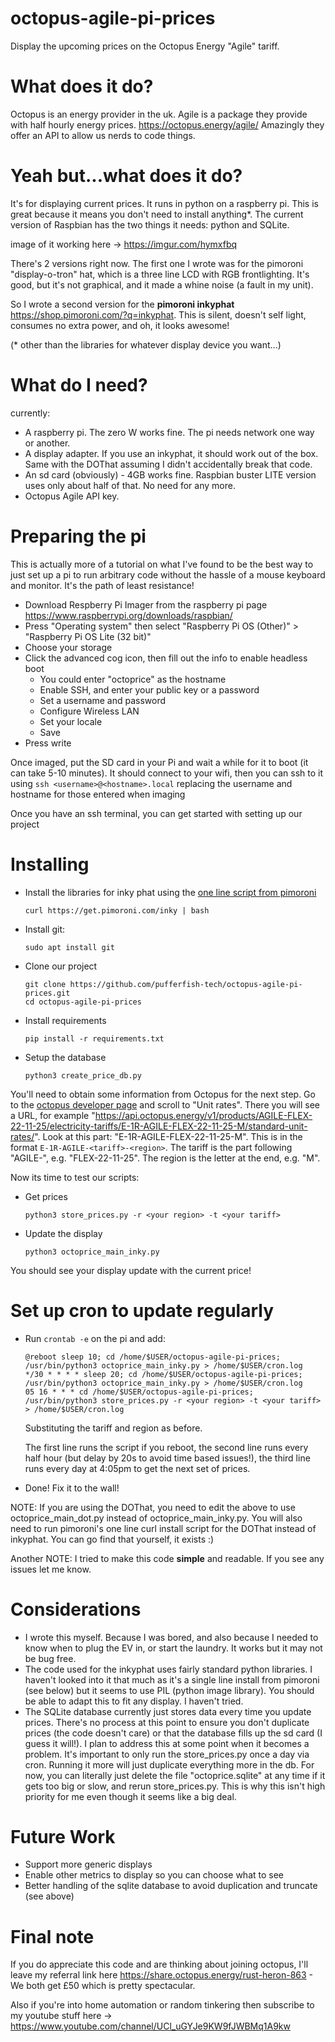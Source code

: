 # octopus-agile-pi-prices
Display the upcoming prices on the Octopus Energy "Agile" tariff. 

# What does it do? 
Octopus is an energy provider in the uk. Agile is a package they provide with half hourly energy prices. https://octopus.energy/agile/
Amazingly they offer an API to allow us nerds to code things. 

# Yeah but...what does it do? 
It's for displaying current prices. It runs in python on a raspberry pi. 
This is great because it means you don't need to install anything*. The current version of Raspbian has the two things it needs: python and SQLite. 

image of it working here -> https://imgur.com/hymxfbq

There's 2 versions right now. The first one I wrote was for the pimoroni "display-o-tron" hat, which is a three line LCD with RGB frontlighting. It's good, but it's not graphical, and it made a whine noise (a fault in my unit). 

So I wrote a second version for the **pimoroni inkyphat** https://shop.pimoroni.com/?q=inkyphat. This is silent, doesn't self light, consumes no extra power, and oh, it looks awesome! 

(* other than the libraries for whatever display device you want...)

# What do I need?
currently: 
- A raspberry pi. The zero W works fine. The pi needs network one way or another. 
- A display adapter. If you use an inkyphat, it should work out of the box. Same with the DOThat assuming I didn't accidentally break that code.
- An sd card (obviously) - 4GB works fine. Raspbian buster LITE version uses only about half of that. No need for any more. 
- Octopus Agile API key. 

# Preparing the pi
This is actually more of a tutorial on what I've found to be the best way to just set up a pi to run arbitrary code without the hassle of a mouse keyboard and monitor. It's the path of least resistance!

- Download Respberry Pi Imager from the raspberry pi page https://www.raspberrypi.org/downloads/raspbian/
- Press "Operating system" then select  "Raspberry Pi OS (Other)" > "Raspberry Pi OS Lite (32 bit)"
- Choose your storage
- Click the advanced cog icon, then fill out the info to enable headless boot
  - You could enter "octoprice" as the hostname
  - Enable SSH, and enter your public key or a password
  - Set a username and password
  - Configure Wireless LAN
  - Set your locale
  - Save
- Press write

Once imaged, put the SD card in your Pi and wait a while for it to boot (it can take 5-10 minutes). It should connect to your wifi, then you can ssh to it using `ssh <username>@<hostname>.local` replacing the username and hostname for those entered when imaging

Once you have an ssh terminal, you can get started with setting up our project

# Installing

- Install the libraries for inky phat using the [one line script from pimoroni](https://learn.pimoroni.com/tutorial/sandyj/getting-started-with-inky-phat)

  ```
  curl https://get.pimoroni.com/inky | bash
  ```

- Install git:

  ```
  sudo apt install git
  ```

- Clone our project

  ```
  git clone https://github.com/pufferfish-tech/octopus-agile-pi-prices.git
  cd octopus-agile-pi-prices
  ```

- Install requirements

  ```
  pip install -r requirements.txt
  ```

- Setup the database

  ```
  python3 create_price_db.py
  ```

You'll need to obtain some information from Octopus for the next step. Go to the [octopus developer page](https://octopus.energy/dashboard/new/accounts/personal-details/api-access) and scroll to "Unit rates". There you will see a URL, for example "https://api.octopus.energy/v1/products/AGILE-FLEX-22-11-25/electricity-tariffs/E-1R-AGILE-FLEX-22-11-25-M/standard-unit-rates/". Look at this part: "E-1R-AGILE-FLEX-22-11-25-M". This is in the format `E-1R-AGILE-<tariff>-<region>`. The tariff is the part following "AGILE-", e.g. "FLEX-22-11-25". The region is the letter at the end, e.g. "M".

Now its time to test our scripts:

- Get prices

  ```
  python3 store_prices.py -r <your region> -t <your tariff>
  ```

- Update the display

  ```
  python3 octoprice_main_inky.py
  ```


You should see your display update with the current price!

# Set up cron to update regularly

- Run `crontab -e` on the pi and add: 

  ```
  @reboot sleep 10; cd /home/$USER/octopus-agile-pi-prices; /usr/bin/python3 octoprice_main_inky.py > /home/$USER/cron.log
  */30 * * * * sleep 20; cd /home/$USER/octopus-agile-pi-prices; /usr/bin/python3 octoprice_main_inky.py > /home/$USER/cron.log
  05 16 * * * cd /home/$USER/octopus-agile-pi-prices; /usr/bin/python3 store_prices.py -r <your region> -t <your tariff> > /home/$USER/cron.log
  ```
  Substituting the tariff and region as before.

  The first line runs the script if you reboot, the second line runs every half hour (but delay by 20s to avoid time based issues!), the third line runs every day at 4:05pm to get the next set of prices.

- Done! Fix it to the wall! 

NOTE: If you are using the DOThat, you need to edit the above to use octoprice_main_dot.py instead of octoprice_main_inky.py. You will also need to run pimoroni's one line curl install script for the DOThat instead of inkyphat. You can go find that yourself, it exists :) 

Another NOTE: I tried to make this code **simple** and readable. If you see any issues let me know. 

# Considerations
- I wrote this myself. Because I was bored, and also because I needed to know when to plug the EV in, or start the laundry. It works but it may not be bug free. 
- The code used for the inkyphat uses fairly standard python libraries. I haven't looked into it that much as it's a single line install from pimoroni (see below) but it seems to use PIL (python image library). You should be able to adapt this to fit any display. I haven't tried. 
- The SQLite database currently just stores data every time you update prices. There's no process at this point to ensure you don't duplicate prices (the code doesn't care) or that the database fills up the sd card (I guess it will!). I plan to address this at some point when it becomes a problem. It's important to only run the store_prices.py once a day via cron. Running it more will just duplicate everything more in the db. For now, you can literally just delete the file "octoprice.sqlite" at any time if it gets too big or slow, and rerun store_prices.py. This is why this isn't high priority for me even though it seems like a big deal.

# Future Work
- Support more generic displays
- Enable other metrics to display so you can choose what to see
- Better handling of the sqlite database to avoid duplication and truncate (see above)

# Final note
If you do appreciate this code and are thinking about joining octopus, I'll leave my referral link here https://share.octopus.energy/rust-heron-863 - We both get £50 which is pretty spectacular. 

Also if you're into home automation or random tinkering then subscribe to my youtube stuff here -> https://www.youtube.com/channel/UCl_uGYJe9KW9fJWBMq1A9kw
